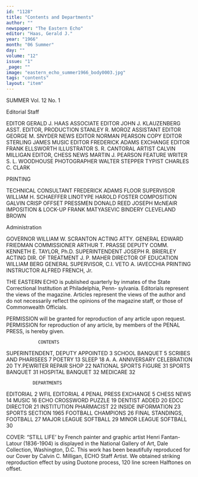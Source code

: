 ```yaml
---
id: "1128"
title: "Contents and Departments"
author: ""
newspaper: "The Eastern Echo"
editor: "Haas, Gerald J."
year: "1966"
month: "06 Summer"
day: ""
volume: "12"
issue: "1"
_page: ""
image: "eastern_echo_summer1966_body0003.jpg"
tags: "contents"
layout: "item"
---
```

SUMMER  Vol. 12 No. 1

Editorial Staff

EDITOR                       GERALD J. HAAS
ASSOCIATE EDITOR        JOHN J. KLAUZENBERG
ASST. EDITOR, PRODUCTION   STANLEY R. MOROZ
ASSISTANT EDITOR           GEORGE M. SNYDER
NEWS EDITOR                  NORMAN PEARSON
COPY EDITOR                  STERLING JAMES
MUSIC EDITOR                FREDERICK ADAMS
EXCHANGE EDITOR             FRANK ELLSWORTH
ILLUSTRATOR                  S. R. CANTORAL
ARTIST                      CALVIN MILLIGAN
EDITOR, CHESS NEWS        MARTIN J. PEARSON
FEATURE WRITER              S. L. WOODHOUSE
PHOTOGRAPHER                 WALTER STEPPER
TYPIST                     CHARLES C. CLARK

PRINTING

TECHNICAL CONSULTANT        FREDERICK ADAMS
FLOOR SUPERVISOR       WILLIAM H. SCHAEFFER
LINOTYPE                      HAROLD FOSTER
COMPOSITION                    GALVIN CRISP
OFFSET PRESSMEN                 DONALD REED
                             JOSEPH McNEAIR
IMPOSITION & LOCK-UP       FRANK MATYASEVIC
BINDERY                     CLEVELAND BROWN

Administration

GOVERNOR                WILLIAM W. SCRANTON
ACTING ATTY.        GENERAL EDWARD FRIEDMAN
COMMISSIONER               ARTHUR T. PRASSE
DEPUTY COMM.        KENNETH E. TAYLOR, Ph.D.
SUPERINTENDENT           JOSEPH R. BRIERLEY
ACTING DIR. OF TREATMENT        J. P. MAHER
DIRECTOR OF EDUCATION          WILLIAM BERG
GENERAL SUPERVISOR, C.I.  VETO A. IAVECCHIA
PRINTING INSTRUCTOR       ALFRED FRENCH, Jr.

THE EASTERN ECHO is published quarterly by inmates
of the State Correctional Institution at Philadelphia, Penn-
sylvania. Editorials represent the views of the magazine.
Articles represent the views of the author and do not
necessarily reflect the opinions of the magazine staff, or
those of Commonwealth Officials.

PERMISSION will be granted for reproduction of any
article upon request. PERMISSION for reproduction of any
article, by members of the PENAL PRESS, is hereby given.

                CONTENTS
SUPERINTENDENT, DEPUTY APPOINTED   3
SCHOOL BANQUET                     5
SCRIBES AND PHARISEES              7
POETRY                            13
SLEEP                             18
A. A. ANNIVERSARY CELEBRATION     20
TY.PEWRITER REPAIR SHOP           22
NATIONAL SPORTS FIGURE            31
SPORTS BANQUET                    31
HOSPITAL BANQUET                  32
MEDICARE                          32

              DEPARTMENTS
EDITORIAL                          2
WFIL EDITORIAL                     4
PENAL PRESS EXCHANGE               5
CHESS NEWS                        14
MUSIC                             16
ECHO CROSSWORD PUZZLE             19
DENTIST ADDED                     20
EDCC DIRECTOR                     21
INSTITUTION PHARMACIST            22
INSIDE INFORMATION                23
SPORTS SECTION
  1965 FOOTBALL CHAMPIONS         26
  FINAL STANDINGS, FOOTBALL       27
  MAJOR LEAGUE SOFTBALL           29
  MINOR LEAGUE SOFTBALL           30

COVER: “STILL LIFE’ by French painter and graphic
artist Henri Fantan-Latour (1836-1904) is displayed in the
National Gallery of Art, Dale Collection, Washington, D.C.
This work has been beautifully reproduced for our Cover
by Calvin C. Milligan, ECHO Staff Artist. We obtained
striking reproduction effect by using Duotone process, 120
line screen Halftones on offset.

